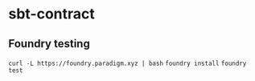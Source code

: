 # sbt-contract

## Foundry testing

`curl -L https://foundry.paradigm.xyz | bash`
`foundry install`
`foundry test`